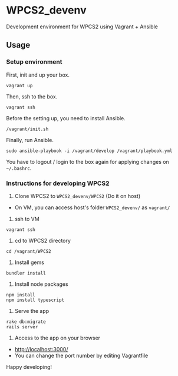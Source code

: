 # WPCS2_devenv
Development environment for WPCS2 using Vagrant + Ansible

## Usage

### Setup environment

First, init and up your box.
```
vagrant up
```

Then, ssh to the box.
```
vagrant ssh
```

Before the setting up, you need to install Ansible.
```
/vagrant/init.sh
```

Finally, run Ansible.
```
sudo ansible-playbook -i /vagrant/develop /vagrant/playbook.yml 
```

You have to logout / login to the box again for applying changes on `~/.bashrc`.

### Instructions for developing WPCS2

1. Clone WPCS2 to `WPCS2_devenv/WPCS2` (Do it on host)
  * On VM, you can access host's folder `WPCS2_devenv/` as `vagrant/`
1. ssh to VM

 ```
 vagrant ssh
 ```
 
1. cd to WPCS2 directory

 ```
 cd /vagrant/WPCS2
 ```
 
1. Install gems

 ```
 bundler install
 ```
 
1. Install node packages

 ```
 npm install
 npm install typescript
 ```
 
1. Serve the app

 ```
 rake db:migrate
 rails server
 ```

1. Access to the app on your browser
 * [http://localhost:3000/](http://localhost:3000/)
 * You can change the port number by editing Vagrantfile

Happy developing!

